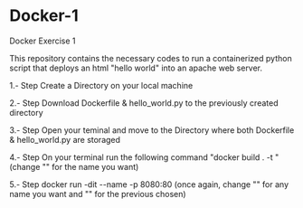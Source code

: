 # Docker-1
Docker Exercise 1


This repository contains the necessary codes to run a containerized python script that deploys an html "hello world" into an apache web server.

1.- Step
Create a Directory on your local machine

2.- Step
Download Dockerfile & hello_world.py to the previously created directory

3.- Step
Open your teminal and move to the Directory where both Dockerfile & hello_world.py are storaged

4.- Step
On your terminal run the following command "docker build . -t <nameoftheimage>" (change "<nameoftheimage>" for the name you want)
  
5.- Step
docker run -dit --name <nameofthecontainer> -p 8080:80 <nameoftheiimage> (once again, change "<nameofthecontainer>" for any name you want and "<nameoftheimage>" for the previous chosen)
